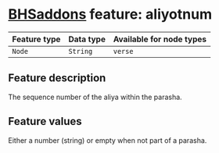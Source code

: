 # [BHSaddons](https://github.com/tonyjurg/BHSaddons) feature: aliyotnum

Feature type | Data type | Available for node types
---  | --- | --- 
`Node`|`String`|`verse`

## Feature description

The sequence number of the aliya within the parasha.

## Feature values

Either a number (string) or empty when not part of a parasha.